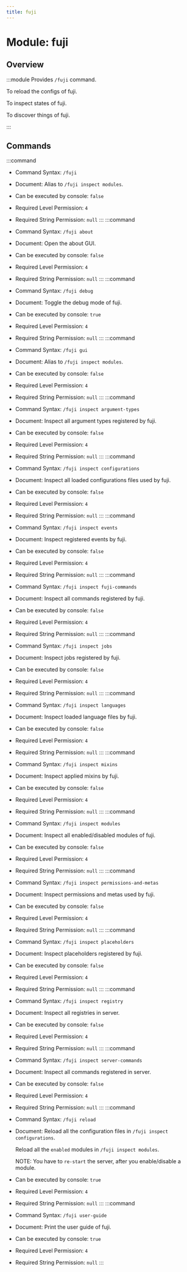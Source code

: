 ```yaml
---
title: fuji
---
```



# Module: fuji

## Overview
:::module
  Provides `/fuji` command.
  
  To reload the configs of fuji.
  
  To inspect states of fuji.
  
  To discover things of fuji.


:::
## Commands
:::command
- Command Syntax: `/fuji`
- Document:   Alias to `/fuji inspect modules`.


- Can be executed by console: `false`
- Required Level Permission: `4`
- Required String Permission: `null`
:::
:::command
- Command Syntax: `/fuji about`
- Document:   Open the about GUI.


- Can be executed by console: `false`
- Required Level Permission: `4`
- Required String Permission: `null`
:::
:::command
- Command Syntax: `/fuji debug`
- Document:   Toggle the debug mode of fuji.


- Can be executed by console: `true`
- Required Level Permission: `4`
- Required String Permission: `null`
:::
:::command
- Command Syntax: `/fuji gui`
- Document:   Alias to `/fuji inspect modules`.


- Can be executed by console: `false`
- Required Level Permission: `4`
- Required String Permission: `null`
:::
:::command
- Command Syntax: `/fuji inspect argument-types`
- Document:   Inspect all argument types registered by fuji.


- Can be executed by console: `false`
- Required Level Permission: `4`
- Required String Permission: `null`
:::
:::command
- Command Syntax: `/fuji inspect configurations`
- Document:   Inspect all loaded configurations files used by fuji.


- Can be executed by console: `false`
- Required Level Permission: `4`
- Required String Permission: `null`
:::
:::command
- Command Syntax: `/fuji inspect events`
- Document:   Inspect registered events by fuji.


- Can be executed by console: `false`
- Required Level Permission: `4`
- Required String Permission: `null`
:::
:::command
- Command Syntax: `/fuji inspect fuji-commands`
- Document:   Inspect all commands registered by fuji.


- Can be executed by console: `false`
- Required Level Permission: `4`
- Required String Permission: `null`
:::
:::command
- Command Syntax: `/fuji inspect jobs`
- Document:   Inspect jobs registered by fuji.


- Can be executed by console: `false`
- Required Level Permission: `4`
- Required String Permission: `null`
:::
:::command
- Command Syntax: `/fuji inspect languages`
- Document:   Inspect loaded language files by fuji.


- Can be executed by console: `false`
- Required Level Permission: `4`
- Required String Permission: `null`
:::
:::command
- Command Syntax: `/fuji inspect mixins`
- Document:   Inspect applied mixins by fuji.


- Can be executed by console: `false`
- Required Level Permission: `4`
- Required String Permission: `null`
:::
:::command
- Command Syntax: `/fuji inspect modules`
- Document:   Inspect all enabled/disabled modules of fuji.


- Can be executed by console: `false`
- Required Level Permission: `4`
- Required String Permission: `null`
:::
:::command
- Command Syntax: `/fuji inspect permissions-and-metas`
- Document:   Inspect permissions and metas used by fuji.


- Can be executed by console: `false`
- Required Level Permission: `4`
- Required String Permission: `null`
:::
:::command
- Command Syntax: `/fuji inspect placeholders`
- Document:   Inspect placeholders registered by fuji.


- Can be executed by console: `false`
- Required Level Permission: `4`
- Required String Permission: `null`
:::
:::command
- Command Syntax: `/fuji inspect registry`
- Document:   Inspect all registries in server.


- Can be executed by console: `false`
- Required Level Permission: `4`
- Required String Permission: `null`
:::
:::command
- Command Syntax: `/fuji inspect server-commands`
- Document:   Inspect all commands registered in server.


- Can be executed by console: `false`
- Required Level Permission: `4`
- Required String Permission: `null`
:::
:::command
- Command Syntax: `/fuji reload`
- Document:   Reload all the configuration files in `/fuji inspect configurations`.
  
  Reload all the `enabled` modules in `/fuji inspect modules`.
  
  
  
  NOTE: You have to `re-start` the server, after you enable/disable a module.


- Can be executed by console: `true`
- Required Level Permission: `4`
- Required String Permission: `null`
:::
:::command
- Command Syntax: `/fuji user-guide`
- Document:   Print the user guide of fuji.


- Can be executed by console: `true`
- Required Level Permission: `4`
- Required String Permission: `null`
:::
